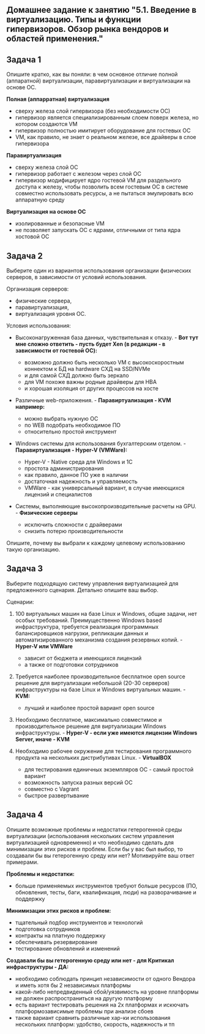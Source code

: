 
## Домашнее задание к занятию "5.1. Введение в виртуализацию. Типы и функции гипервизоров. Обзор рынка вендоров и областей применения."

## Задача 1

Опишите кратко, как вы поняли: в чем основное отличие полной (аппаратной) виртуализации, паравиртуализации и виртуализации на основе ОС.

**Полная (аппарратная) виртуализация** 
- сверху железа слой гипервизора (без необходимости ОС)
- гипервизор является специализированным слоем поверх железа, но котором создаются VM
- гипервизор полностью имитирует оборудование для гостевых ОС
- VM, как правило, не знает о реальном железе, все драйверы в слое гипервизора

**Паравиртуализация**
- сверху железа слой ОС
- гипервизор работает с железом через слой ОС
- гипервизор модифицирует ядро гостевой VM для раздельного доступа к железу, чтобы позволить всем гостевым ОС в системе совместно использовать ресурсы, а не пытаться эмулировать всю аппаратную среду
 
**Виртуализация на основе ОС** 
- изолированные и безопасные VM
- не позволяет запускать ОС с ядрами, отличными от типа ядра хостовой ОС

## Задача 2

Выберите один из вариантов использования организации физических серверов, в зависимости от условий использования.

Организация серверов:
- физические сервера,
- паравиртуализация,
- виртуализация уровня ОС.

Условия использования:

- Высоконагруженная база данных, чувствительная к отказу. - **Вот тут мне сложно ответить - пусть будет Xen (в редакции - в зависимости от гостевой ОС):** 
   - возможно должно быть несколько VM с высокоскоростным коннектом к БД на hardware СХД на SSD/NVMe
   - и для самой СХД должно быть зеркало
   - для VM похоже важны родные драйверы для HBA
   - и хорошая изоляция от других процессов на хосте



- Различные web-приложения. - **Паравиртуализация - KVM например:** 
   - можно выбрать нужную ОС
   - по WEB подобрать необходимое ПО
   - относительно простой инструмент

- Windows системы для использования бухгалтерским отделом. - **Паравиртуализация - Hyper-V (VMWare):**
   - Hyper-V - Native среда для Windows и 1С
   - простота администрирования
   - как правило, данное ПО уже в наличии
   - достаточная надежность и управляемость
   - VMWare - как универсальный вариант, в случае имеющихся лицензий и специалистов

- Системы, выполняющие высокопроизводительные расчеты на GPU. - **Физические серверы**
   - исключить сложности с драйверами
   - снизить потерю производительности

Опишите, почему вы выбрали к каждому целевому использованию такую организацию.

## Задача 3

Выберите подходящую систему управления виртуализацией для предложенного сценария. Детально опишите ваш выбор.

Сценарии:

1. 100 виртуальных машин на базе Linux и Windows, общие задачи, нет особых требований. Преимущественно Windows based инфраструктура, требуется реализация программных балансировщиков нагрузки, репликации данных и автоматизированного механизма создания резервных копий. - **Hyper-V или VMWare**
   - зависит от бюджета и имеющихся лицензий
   - а также от подготовки сотрудников

2. Требуется наиболее производительное бесплатное open source решение для виртуализации небольшой (20-30 серверов) инфраструктуры на базе Linux и Windows виртуальных машин. - **KVM:**
   - лучший и наиболее простой вариант open source

3. Необходимо бесплатное, максимально совместимое и производительное решение для виртуализации Windows инфраструктуры. - **Hyper-V - если уже имеются лицензии Windows Server, иначе - KVM**

4. Необходимо рабочее окружение для тестирования программного продукта на нескольких дистрибутивах Linux. - **VirtualBOX**
   - для тестирования единичных экземпляров ОС - самый простой вариант
   - возможность запуска разных версий ОС
   - совместно с Vagrant
   - быстрое развертывание

## Задача 4

Опишите возможные проблемы и недостатки гетерогенной среды виртуализации (использования нескольких систем управления виртуализацией одновременно) и что необходимо сделать для минимизации этих рисков и проблем. Если бы у вас был выбор, то создавали бы вы гетерогенную среду или нет? Мотивируйте ваш ответ примерами.

**Проблемы и недостатки:**
- больше применяемых инструментов требуют больше ресурсов (ПО, обновления, тесты, баги, квалификация, люди) на разворачивание и поддержку

**Минимизации этих рисков и проблем:**
- тщательный подбор инструментов и технологий
- подготовка сотрудников
- контракты на платную поддержку
- обеспечивать резервирование
- тестирование обновлений и изменений

**Создавали бы вы гетерогенную среду или нет - для Критикал инфраструктуры - ДА:**
- необходимо соблюдать принцип независимости от одного Вендора и иметь хотя бы 2 независимых платформы
- какой-либо непредвиденный сбой/уязвимость на уровне платформы не должен распространиться на другую платформу
- есть вариант тестировать решения на 2х платформах и искючать платформозависимые проблемы при анализе сбоев
- также вариант сравнить различные хар-ки использования нескольких платформ: удобство, скорость, надежность и тп